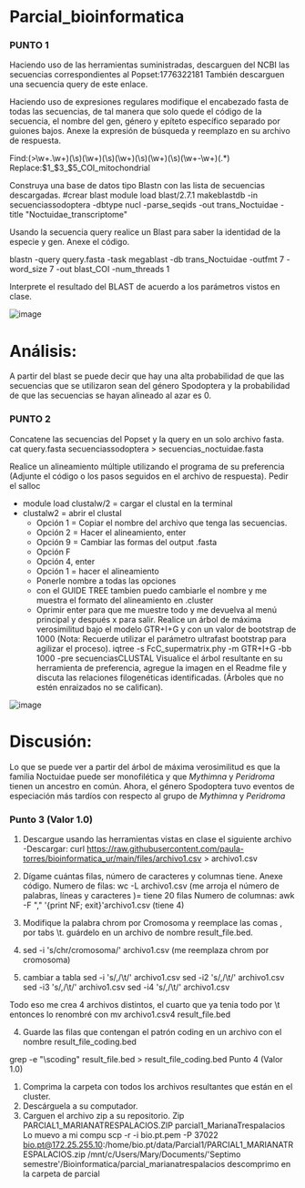 # Parcial_bioinformatica
### PUNTO 1
Haciendo uso de las herramientas suministradas, descarguen del NCBI las secuencias correspondientes al Popset:1776322181
También descarguen una secuencia query de este enlace.

Haciendo uso de expresiones regulares modifique el encabezado fasta de todas las secuencias, de tal manera que solo quede el código de la secuencia, el nombre del gen, género y epíteto específico separado por guiones bajos. Anexe la expresión de búsqueda y reemplazo en su archivo de respuesta.

Find:(\>\w+\.\w+)(\s)(\w+)(\s)(\w+)(\s)(\w+)(\s)(\w+\-\w+)(.*)
Replace:$1_$3_$5_COI_mitochondrial

Construya una base de datos tipo Blastn con las lista de secuencias descargadas.
#crear blast
module load blast/2.7.1
makeblastdb -in secuenciassodoptera -dbtype nucl -parse_seqids -out trans_Noctuidae -title "Noctuidae_transcriptome"

Usando la secuencia query realice un Blast para saber la identidad de la especie y gen. Anexe el código.

blastn -query query.fasta -task megablast -db trans_Noctuidae -outfmt 7 -word_size 7 -out blast_COI -num_threads 1

Interprete el resultado del BLAST de acuerdo a los parámetros vistos en clase.

![image](https://user-images.githubusercontent.com/130588298/232135544-f7a7bef6-a991-4fb8-a62e-8c126687c771.png)

# Análisis: 

A partir del blast se puede decir que hay una alta probabilidad de que las secuencias que se utilizaron sean del género Spodoptera y la probabilidad de que las secuencias se hayan alineado al azar es 0.

### PUNTO 2

Concatene las secuencias del Popset y la query en un solo archivo fasta.
cat query.fasta secuenciassodoptera > secuencias_noctuidae.fasta

Realice un alineamiento múltiple utilizando el programa de su preferencia (Adjunte el código o los pasos seguidos en el archivo de respuesta).
Pedir el salloc
- module load clustalw/2 = cargar el clustal en la terminal
- clustalw2 = abrir el clustal
    - Opción 1 = Copiar el nombre del archivo que tenga las secuencias.
    - Opción 2 = Hacer el alineamiento,  enter
    - Opción 9 = Cambiar las formas del output .fasta
    - Opción F
    - Opción 4, enter
    - Opción 1 = hacer el alineamiento
    - Ponerle nombre a todas las opciones
    - con el GUIDE TREE tambien puedo cambiarle el nombre y me muestra el formato del alineamiento en .cluster
    - Oprimir enter para que me muestre todo y me devuelva al menú principal y después x para salir.
Realice un árbol de máxima verosimilitud bajo el modelo GTR+I+G y con un valor de bootstrap de 1000 (Nota: Recuerde utilizar el parámetro ultrafast bootstrap para agilizar el proceso).
iqtree -s FcC_supermatrix.phy -m GTR+I+G -bb 1000 -pre secuenciasCLUSTAL
Visualice el árbol resultante en su herramienta de preferencia, agregue la imagen en el Readme file y discuta las relaciones filogenéticas identificadas. (Árboles que no estén enraizados no se califican).

![image](https://user-images.githubusercontent.com/130588298/232136063-fae718a6-e0bd-4b67-92fd-6a3e2f36b7ba.png)

# Discusión:
Lo que se puede ver a partir del árbol de máxima verosimilitud es que la familia Noctuidae puede ser monofilética y que _Mythimna_ y _Peridroma_ tienen un ancestro en común. Ahora, el género Spodoptera tuvo eventos de especiación más tardíos con respecto al grupo de _Mythimna_ y _Peridroma_ 

### Punto 3 (Valor 1.0)
1.	Descargue usando las herramientas vistas en clase el siguiente archivo
-Descargar: curl https://raw.githubusercontent.com/paula-torres/bioinformatica_ur/main/files/archivo1.csv > archivo1.csv
2.	Dígame cuántas filas, número de caracteres y columnas tiene. Anexe código.
Numero de filas: wc -L archivo1.csv (me arroja el número de palabras, líneas y caracteres )= tiene 20 filas
Numero de columnas: awk -F "\," '{print NF; exit}'archivo1.csv (tiene 4)
3.	Modifique la palabra chrom por Cromosoma y reemplace las comas , por tabs \t. guárdelo en un archivo de nombre result_file.bed.

1.	sed -i 's/chr/cromosoma/' archivo1.csv (me reemplaza chrom por cromosoma)
2.	cambiar a tabla
sed -i 's/\,/\t/' archivo1.csv
sed -i2 's/\,/\t/' archivo1.csv
sed -i3 's/\,/\t/' archivo1.csv
sed -i4 's/\,/\t/' archivo1.csv

Todo eso me crea 4 archivos distintos, el cuarto que ya tenia todo por \t entonces lo renombré con mv archivo1.csv4 result_file.bed

4.	Guarde las filas que contengan el patrón coding en un archivo con el nombre result_file_coding.bed

grep -e "\scoding" result_file.bed > result_file_coding.bed
Punto 4 (Valor 1.0)
1.	Comprima la carpeta con todos los archivos resultantes que están en el cluster.
2.	Descárguela a su computador.
3.	Carguen el archivo zip a su repositorio.
Zip PARCIAL1_MARIANATRESPALACIOS.ZIP parcial1_MarianaTrespalacios
Lo muevo a mi compu
scp -r -i bio.pt.pem -P 37022 bio.pt@172.25.255.10:/home/bio.pt/data/Parcial1/PARCIAL1_MARIANATRESPALACIOS.zip /mnt/c/Users/Mary/Documents/'Septimo semestre'/Bioinformatica/parcial_marianatrespalacios
descomprimo en la carpeta de parcial


